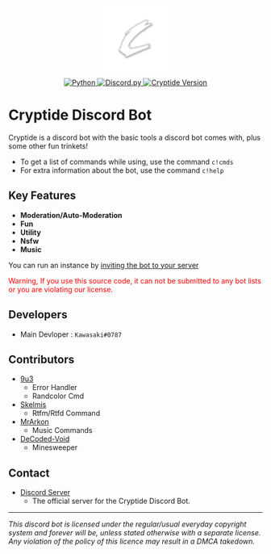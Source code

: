 <p align="center">
	<a href="#">
		<img align="center"
			width="128"
			alt="Logo"
			src="/Images/Logo.png">
	</a>
</p>

<p align="center">
<a href="https://www.python.org/">
	<img alt="Python" src="https://img.shields.io/badge/Python 3.9+-282C34?logo=Python&style=for-the-badge&logoColor=yellow">
</a>
<a href="https://pypi.org/project/discord.py/">
	<img alt="Discord.py" src="https://img.shields.io/badge/Discord.py 1.7+-282C34?logo=Discord&style=for-the-badge&logoColor=">
</a>
<a href="https://github.com/TracedPoints/cryptide-db#">
	<img alt="Cryptide Version" src="https://img.shields.io/badge/Bot v2.4.7-282C34?logo=Dependabot&style=for-the-badge&logoColor=silver">
</a>


# Cryptide Discord Bot
Cryptide is a discord bot with the basic tools a discord bot comes with, plus some other fun trinkets!
- To get a list of commands while using, use the command `c!cmds`
- For extra information about the bot, use the command `c!help`

## Key Features
- **Moderation/Auto-Moderation**
- **Fun**
- **Utility**
- **Nsfw**
- **Music**

You can run an instance by [inviting the bot to your server](https://discord.com/api/oauth2/authorize?client_id=811349622709944390&permissions=8&scope=bot)
<p style="color:red">Warning, If you use this source code, it can not be submitted to any bot lists or you are violating our license.</p>

## Developers
- Main Devloper : `Kawasaki#0787`

## Contributors
- [9u3](https://github.com/9u3/)
  - Error Handler
  - Randcolor Cmd
- [Skelmis](https://github.com/skelmis/)
  - Rtfm/Rtfd Command
- [MrArkon](https://github.com/MrArkon/)
  - Music Commands
- [DeCoded-Void](https://github.com/DeCoded-Void/)
  - Minesweeper

## Contact
- [Discord Server](https://discord.gg/8JuseZMjzf)
  - The official server for the Cryptide Discord Bot.

----
*This discord bot is licensed under the regular/usual everyday copyright system and forever will be, unless stated otherwise with a separate license. Any violation of the policy of this licence may result in a DMCA takedown.*
